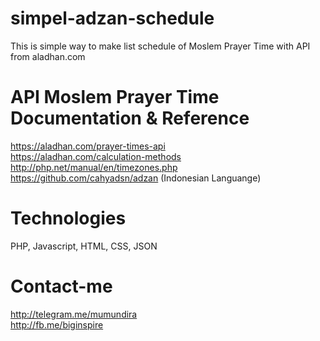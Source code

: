 # simpel-adzan-schedule
This is simple way to make list schedule of  Moslem Prayer Time with API from aladhan.com

# API Moslem Prayer Time Documentation & Reference
https://aladhan.com/prayer-times-api <br>
https://aladhan.com/calculation-methods <br>
http://php.net/manual/en/timezones.php <br>
https://github.com/cahyadsn/adzan (Indonesian Languange)

# Technologies
PHP, Javascript, HTML, CSS, JSON

# Contact-me
http://telegram.me/mumundira <br>
http://fb.me/biginspire <br>



